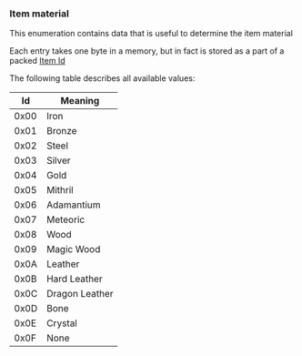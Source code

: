 ### Item material

This enumeration contains data that is useful to determine the item material

Each entry takes one byte in a memory, but in fact is stored as a part of a packed [Item Id](../../ALMFormat/ItemIdMeaning.md)

The following table describes all available values:

Id | Meaning
----|---------
0x00 | Iron
0x01 | Bronze
0x02 | Steel
0x03 | Silver
0x04 | Gold
0x05 | Mithril
0x06 | Adamantium
0x07 | Meteoric
0x08 | Wood
0x09 | Magic Wood
0x0A | Leather
0x0B | Hard Leather
0x0C | Dragon Leather
0x0D | Bone
0x0E | Crystal
0x0F | None
